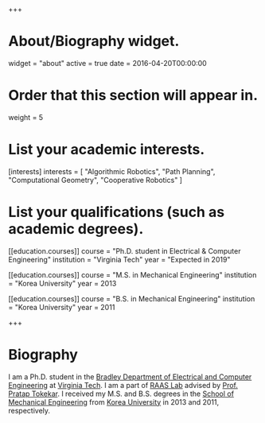 +++
# About/Biography widget.
widget = "about"
active = true
date = 2016-04-20T00:00:00

# Order that this section will appear in.
weight = 5

# List your academic interests.
[interests]
  interests = [
    "Algorithmic Robotics",
    "Path Planning",
    "Computational Geometry",
    "Cooperative Robotics"
  ]

# List your qualifications (such as academic degrees).
[[education.courses]]
  course = "Ph.D. student in Electrical & Computer Engineering"
  institution = "Virginia Tech"
  year = "Expected in 2019"

[[education.courses]]
  course = "M.S. in Mechanical Engineering"
  institution = "Korea University"
  year = 2013

[[education.courses]]
  course = "B.S. in Mechanical Engineering"
  institution = "Korea University"
  year = 2011
 
+++

# Biography

I am a Ph.D. student in the [Bradley Department of Electrical and Computer Engineering](https://ece.vt.edu/) at [Virginia Tech](https://vt.edu/). I am a part of [RAAS Lab](https://www.raas.ece.vt.edu/) advised by [Prof. Pratap Tokekar](http://tokekar.github.io/). I received my M.S. and B.S. degrees in the [School of Mechanical Engineering](https://eng.korea.ac.kr/me_en/index.do#none) from [Korea University](https://www.korea.edu/) in 2013 and 2011, respectively.
